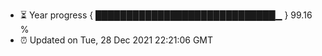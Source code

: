 - ⏳ Year progress { █████████████████████████████▁ } 99.16 %
- ⏰ Updated on Tue, 28 Dec 2021 22:21:06 GMT

